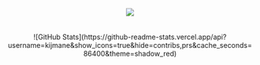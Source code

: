 <div align="center"><br><br>
<img src="https://capsule-render.vercel.app/api?type=venom&height=200&text=Expect%20the%20unexpected!&fontSize=40&color=0:6E1D0C,100&fontColor=D7D7D7"></div><br><br>
<div align="center">
![GitHub Stats](https://github-readme-stats.vercel.app/api?username=kijmane&show_icons=true&hide=contribs,prs&cache_seconds=86400&theme=shadow_red)
</div>
